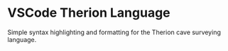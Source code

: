 # VSCode Therion Language

Simple syntax highlighting and formatting for the Therion cave surveying language.

